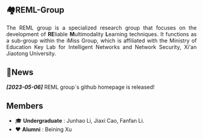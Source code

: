 ## 🏘️REML-Group

<p align='justify'>The REML group is a specialized research group that focuses on the development of <strong>RE</strong>liable <strong>M</strong>ultimodality <strong>L</strong>earning techniques. It functions as a sub-group within the iMiss Group, which is affiliated with the Ministry of Education Key Lab for Intelligent Networks and Network Security, Xi'an Jiaotong University. </p>

## 📰News

**_[2023-05-06]_** REML group`s github homepage is released!

## Members
* 🎓 __Undergraduate__ : Junhao Li, Jiaxi Cao, Fanfan Li.
* ❤️ __Alumni__ : Beining Xu

